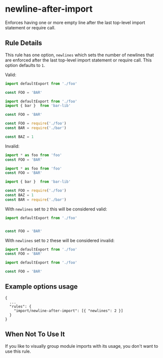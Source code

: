 # newline-after-import

Enforces having one or more empty line after the last top-level import statement or require call.

## Rule Details

This rule has one option, `newlines` which sets the number of newlines that are enforced after the last top-level import statement or require call. This option defaults to `1`.

Valid:

```js
import defaultExport from './foo'

const FOO = 'BAR'
```

```js
import defaultExport from './foo'
import { bar }  from 'bar-lib'

const FOO = 'BAR'
```

```js
const FOO = require('./foo')
const BAR = require('./bar')

const BAZ = 1
```

Invalid:

```js
import * as foo from 'foo'
const FOO = 'BAR'
```

```js
import * as foo from 'foo'
const FOO = 'BAR'

import { bar }  from 'bar-lib'
```

```js
const FOO = require('./foo')
const BAZ = 1
const BAR = require('./bar')
```

With `newlines` set to `2` this will be considered valid:

```js
import defaultExport from './foo'


const FOO = 'BAR'
```

With `newlines` set to `2` these will be considered invalid:

```js
import defaultExport from './foo'
const FOO = 'BAR'
```

```js
import defaultExport from './foo'

const FOO = 'BAR'
```


## Example options usage
```
{
  ...
  "rules": {
    "import/newline-after-import": [{ "newlines": 2 }]
  }
}
```


## When Not To Use It

If you like to visually group module imports with its usage, you don't want to use this rule.
